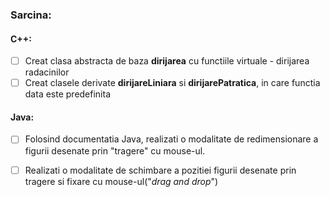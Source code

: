 ### Sarcina:
#### C++:
 - [ ] Creat clasa abstracta de baza **dirijarea** cu functiile virtuale - dirijarea radacinilor
 - [ ] Creat clasele derivate **dirijareLiniara** si **dirijarePatratica**, in care functia data este predefinita

#### Java:
 - [ ] Folosind documentatia Java, realizati o modalitate de redimensionare a figurii desenate prin "tragere" cu mouse-ul.
 - [ ] Realizati o modalitate de schimbare a pozitiei figurii desenate prin tragere si fixare cu mouse-ul("*drag and drop*")

